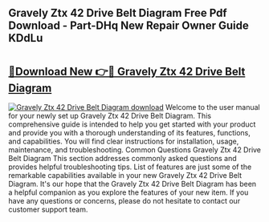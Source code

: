 ## Gravely Ztx 42 Drive Belt Diagram Free Pdf Download - Part-DHq New Repair Owner Guide KDdLu

# <h2><a href="http://dfhoenv.blite.top/?on=Gravely+Ztx+42+Drive+Belt+Diagram">🔗Download New 👉🔴 Gravely Ztx 42 Drive Belt Diagram</a></h2>

[![Gravely Ztx 42 Drive Belt Diagram download](https://i.imgur.com/lujVjoI.png)](http://dfhoenv.blite.top/?on=Gravely+Ztx+42+Drive+Belt+Diagram)
Welcome to the user manual for your newly set up Gravely Ztx 42 Drive Belt Diagram. This comprehensive guide is intended to help you get started with your product and provide you with a thorough understanding of its features, functions, and capabilities. You will find clear instructions for installation, usage, maintenance, and troubleshooting. Common Questions Gravely Ztx 42 Drive Belt Diagram This section addresses commonly asked questions and provides helpful troubleshooting tips. List of features are just some of the remarkable capabilities available in your new Gravely Ztx 42 Drive Belt Diagram. It's our hope that the Gravely Ztx 42 Drive Belt Diagram has been a helpful companion as you explore the features of your new item. If you have any questions or concerns, please do not hesitate to contact our customer support team.
